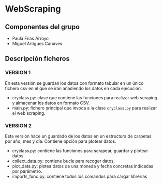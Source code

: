 # WebScraping

## Componentes del grupo

- Paula Frías Arroyo
- Miguel Artigues Canaves

## Descripción ficheros

### VERSION 1

En esta versión se guardan los datos con formato tabular en un único fichero csv en el que se irán añadiendo los datos en cada ejecución.

- cryclass.py: clase que contiene las funciones para realizar web scraping y almacenar los datos en formato CSV.
- main.py: fichero principal que invoca a la clase `cryclass.py` para realizar el web scraping.

### VERSION 2

Esta versión hace un guardado de los datos en un estructura de carpetas por año, mes y día. Contiene opción para plotear datos.

- cryclass.py: contiene las funciones para scrapear, guardar y plotear datos.
- collect_data.py: contiene bucle para recoger datos.
- plot_data.py: plotea datos de una moneda y fecha concretas indicadas por parámetro.
- imports_func.py: contiene todos los comandos para cargar librerías
